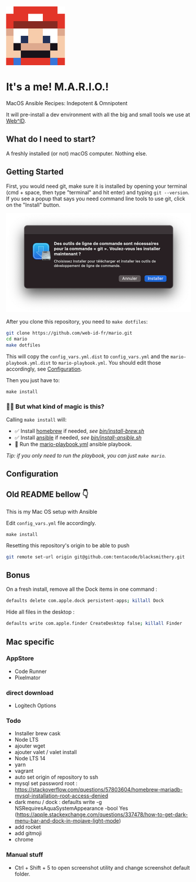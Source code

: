 ![M.A.R.I.O.](./resources/img/mario.png)

# It's a me! M.A.R.I.O.! 

MacOS
Ansible
Recipes:
Indepotent &
Omnipotent

It will pre-install a dev environment with all the big and small tools we use at [Web^ID](https://web-id.fr).

## What do I need to start?

A freshly installed (or not) macOS computer. Nothing else.

## Getting Started

First, you would need git, make sure it is installed by opening your terminal (cmd + space, then type "terminal" and hit enter) and typing `git --version`. If you see a popup that says you need command line tools to use git, click on the "Install" button.

![Popup asking to install command line tools](./resources/img/command_line_tools_prompt_install.png)

After you clone this repository, you need to `make dotfiles`:

```bash
git clone https://github.com/web-id-fr/mario.git
cd mario
make dotfiles
```

This will copy the `config_vars.yml.dist` to `config_vars.yml` and the `mario-playbook.yml.dist` to `mario-playbook.yml`. You should edit those accordingly, see [Configuration](#configuration).

Then you just have to:

```
make install
```

### 🧙‍♀️ But what kind of magic is this?

Calling `make install` will:

* ✅ Install [homebrew](https://brew.sh/) if needed, *see [bin/install-brew.sh](bin/install-brew.sh)*
* ✅ Install [ansible](https://docs.ansible.com/) if needed, *see [bin/install-ansible.sh](bin/install-ansible.sh)*
* 🚀 Run the [mario-playbook.yml](mario-playbook.yml.dist) ansible playbook.

*Tip: if you only need to run the playbook, you can just `make mario`.*

## Configuration

## Old README bellow 👇

This is my Mac OS setup with Ansible

Edit `config_vars.yml` file accordingly.

```ssh
make install
```

Resetting this repository's origin to be able to push

```bash
git remote set-url origin git@github.com:tentacode/blacksmithery.git
```

## Bonus

On a fresh install, remove all the Dock items in one command :

```bash
defaults delete com.apple.dock persistent-apps; killall Dock
```

Hide all files in the desktop :

```bash
defaults write com.apple.finder CreateDesktop false; killall Finder
```

## Mac specific

### AppStore

* Code Runner
* Pixelmator

### direct download

* Logitech Options

### Todo

* Installer brew cask
* Node LTS
* ajouter wget
* ajouter valet / valet install
* Node LTS 14
* yarn
* vagrant
* auto set origin of repository to ssh
* mysql set password root : https://stackoverflow.com/questions/57803604/homebrew-mariadb-mysql-installation-root-access-denied
* dark menu / dock : defaults write -g NSRequiresAquaSystemAppearance -bool Yes (https://apple.stackexchange.com/questions/337478/how-to-get-dark-menu-bar-and-dock-in-mojave-light-mode)
* add rocket
* add gitmoji
* chrome

### Manual stuff

* Ctrl + Shift + 5 to open screenshot utility and change screenshot default folder.
